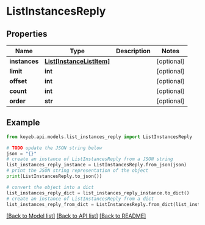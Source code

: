 # ListInstancesReply


## Properties

Name | Type | Description | Notes
------------ | ------------- | ------------- | -------------
**instances** | [**List[InstanceListItem]**](InstanceListItem.md) |  | [optional] 
**limit** | **int** |  | [optional] 
**offset** | **int** |  | [optional] 
**count** | **int** |  | [optional] 
**order** | **str** |  | [optional] 

## Example

```python
from koyeb.api.models.list_instances_reply import ListInstancesReply

# TODO update the JSON string below
json = "{}"
# create an instance of ListInstancesReply from a JSON string
list_instances_reply_instance = ListInstancesReply.from_json(json)
# print the JSON string representation of the object
print(ListInstancesReply.to_json())

# convert the object into a dict
list_instances_reply_dict = list_instances_reply_instance.to_dict()
# create an instance of ListInstancesReply from a dict
list_instances_reply_from_dict = ListInstancesReply.from_dict(list_instances_reply_dict)
```
[[Back to Model list]](../README.md#documentation-for-models) [[Back to API list]](../README.md#documentation-for-api-endpoints) [[Back to README]](../README.md)


